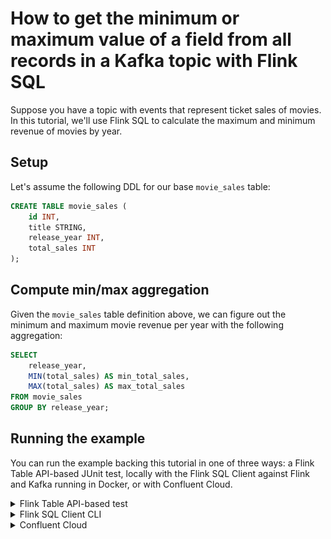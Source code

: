 # How to get the minimum or maximum value of a field from all records in a Kafka topic with Flink SQL

Suppose you have a topic with events that represent ticket sales of movies. In this tutorial, we'll use Flink SQL to
calculate the maximum and minimum revenue of movies by year.

## Setup

Let's assume the following DDL for our base `movie_sales` table:

```sql
CREATE TABLE movie_sales (
    id INT,
    title STRING,
    release_year INT,
    total_sales INT
);
```

## Compute min/max aggregation

Given the `movie_sales` table definition above, we can figure out the minimum and maximum movie revenue per
year with the following aggregation:

```sql
SELECT
    release_year,
    MIN(total_sales) AS min_total_sales,
    MAX(total_sales) AS max_total_sales
FROM movie_sales
GROUP BY release_year;
```

## Running the example

You can run the example backing this tutorial in one of three ways: a Flink Table API-based JUnit test, locally with the Flink SQL Client 
against Flink and Kafka running in Docker, or with Confluent Cloud.

<details>
  <summary>Flink Table API-based test</summary>

  #### Prerequisites

  * Java 11, e.g., follow the OpenJDK installation instructions [here](https://openjdk.org/install/) if you don't have Java. 
  * Docker running via [Docker Desktop](https://docs.docker.com/desktop/) or [Docker Engine](https://docs.docker.com/engine/install/)

  #### Run the test

Run the following command to execute [FlinkSqlAggregatingMinMaxTest#testMinMax](src/test/java/io/confluent/developer/FlinkSqlAggregatingMinMaxTest.java):

  ```plaintext
  ./gradlew clean :aggregating-minmax:flinksql:test
  ```

  The test starts Kafka and Schema Registry with [Testcontainers](https://testcontainers.com/), runs the Flink SQL commands
  above against a local Flink `StreamExecutionEnvironment`, and ensures that the aggregation results are what we expect.
</details>

<details>
  <summary>Flink SQL Client CLI</summary>

  #### Prerequisites

  * Docker running via [Docker Desktop](https://docs.docker.com/desktop/) or [Docker Engine](https://docs.docker.com/engine/install/)
  * [Docker Compose](https://docs.docker.com/compose/install/). Ensure that the command `docker compose version` succeeds.

  #### Run the commands

  First, start Flink and Kafka:

  ```shell
  docker compose -f ./docker/docker-compose-flinksql.yml up -d
  ```

  Next, open the Flink SQL Client CLI:

  ```shell
  docker exec -it flink-sql-client sql-client.sh
  ```

  Finally, run following SQL statements to create the `movie_sales` table backed by Kafka running in Docker, populate it with
  test data, and run the aggregating min/max query.

  ```sql
  CREATE TABLE movie_sales (
      id INT,
      title STRING,
      release_year INT,
      total_sales INT
  ) WITH (
      'connector' = 'kafka',
      'topic' = 'movie-sales',
      'properties.bootstrap.servers' = 'broker:9092',
      'scan.startup.mode' = 'earliest-offset',
      'key.format' = 'raw',
      'key.fields' = 'id',
      'value.format' = 'avro-confluent',
      'value.avro-confluent.url' = 'http://schema-registry:8081',
      'value.fields-include' = 'EXCEPT_KEY'
  );

  ```

  ```sql
  INSERT INTO movie_sales VALUES
      (0, 'Avengers: Endgame', 2019, 856980506),
      (1, 'Captain Marvel', 2019, 426829839),
      (2, 'Toy Story 4', 2019, 401486230),
      (3, 'The Lion King', 2019, 385082142),
      (4, 'Black Panther', 2018, 700059566),
      (5, 'Avengers: Infinity War', 2018, 678815482),
      (6, 'Deadpool 2', 2018, 324512774),
      (7, 'Beauty and the Beast', 2017, 517218368),
      (8, 'Wonder Woman', 2017, 412563408),
      (9, 'Star Wars Ep. VIII: The Last Jedi', 2017, 517218368);
  ```

  ```sql
  SELECT
      release_year,
      MIN(total_sales) AS min_total_sales,
      MAX(total_sales) AS max_total_sales
  FROM movie_sales
  GROUP BY release_year;
  ```

  The query output should look like this:

  ```plaintext
   release_year min_total_sales max_total_sales
           2017       412563408       517218368
           2019       385082142       856980506
           2018       324512774       700059566
  ```

  When you are finished, clean up the containers used for this tutorial by running:

  ```shell
  docker compose -f ./docker/docker-compose-flinksql.yml down
  ```

</details>

<details>
  <summary>Confluent Cloud</summary>

  #### Prerequisites

  * A [Confluent Cloud](https://confluent.cloud/signup) account
  * A Flink compute pool created in Confluent Cloud. Follow [this](https://docs.confluent.io/cloud/current/flink/get-started/quick-start-cloud-console.html) quick start to create one.

  #### Run the commands

  In the Confluent Cloud Console, navigate to your environment and then click the `Open SQL Workspace` button for the compute
  pool that you have created.

  Select the default catalog (Confluent Cloud environment) and database (Kafka cluster) to use with the dropdowns at the top right.

  Finally, run following SQL statements to create the `movie_sales` table, populate it with test data, and run the aggregating min/max query.

  ```sql
  CREATE TABLE movie_sales (
      id INT,
      title STRING,
      release_year INT,
      total_sales INT
  );
  ```

  ```sql
  INSERT INTO movie_sales VALUES
      (0, 'Avengers: Endgame', 2019, 856980506),
      (1, 'Captain Marvel', 2019, 426829839),
      (2, 'Toy Story 4', 2019, 401486230),
      (3, 'The Lion King', 2019, 385082142),
      (4, 'Black Panther', 2018, 700059566),
      (5, 'Avengers: Infinity War', 2018, 678815482),
      (6, 'Deadpool 2', 2018, 324512774),
      (7, 'Beauty and the Beast', 2017, 517218368),
      (8, 'Wonder Woman', 2017, 412563408),
      (9, 'Star Wars Ep. VIII: The Last Jedi', 2017, 517218368);
  ```

  ```sql
  SELECT
      release_year,
      MIN(total_sales) AS min_total_sales,
      MAX(total_sales) AS max_total_sales
  FROM movie_sales
  GROUP BY release_year;
  ```

  The query output should look like this:

  ![](img/query-output.png)
